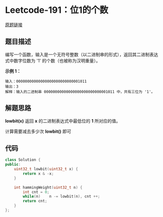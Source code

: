 # Leetcode-191：位1的个数

[原题链接](https://leetcode.com/problems/number-of-1-bits/)

## 题目描述

编写一个函数，输入是一个无符号整数（以二进制串的形式），返回其二进制表达式中数字位数为 '1' 的个数（也被称为汉明重量）。



**示例 1：**

```
输入：00000000000000000000000000001011
输出：3
解释：输入的二进制串 00000000000000000000000000001011 中，共有三位为 '1'。
```



## 解题思路

**lowbit(x)** 返回 **x** 的二进制表达式中最低位的 **1** 所对应的值。

计算需要减去多少次 **lowbit()** 即可



## 代码

```c++
class Solution {
public:
    uint32_t lowbit(uint32_t x) {
        return x & -x;
    }
    
    int hammingWeight(uint32_t n) {
        int cnt = 0;
        while(n)    n -= lowbit(n), cnt ++;
        return cnt;
    }
};
```

